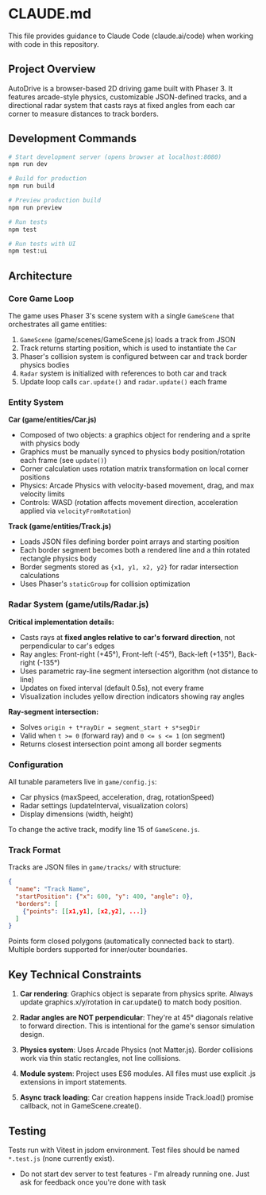 # CLAUDE.md

This file provides guidance to Claude Code (claude.ai/code) when working with code in this repository.

## Project Overview

AutoDrive is a browser-based 2D driving game built with Phaser 3. It features arcade-style physics, customizable JSON-defined tracks, and a directional radar system that casts rays at fixed angles from each car corner to measure distances to track borders.

## Development Commands

```bash
# Start development server (opens browser at localhost:8080)
npm run dev

# Build for production
npm run build

# Preview production build
npm run preview

# Run tests
npm test

# Run tests with UI
npm test:ui
```

## Architecture

### Core Game Loop

The game uses Phaser 3's scene system with a single `GameScene` that orchestrates all game entities:

1. `GameScene` (game/scenes/GameScene.js) loads a track from JSON
2. Track returns starting position, which is used to instantiate the `Car`
3. Phaser's collision system is configured between car and track border physics bodies
4. `Radar` system is initialized with references to both car and track
5. Update loop calls `car.update()` and `radar.update()` each frame

### Entity System

**Car (game/entities/Car.js)**
- Composed of two objects: a graphics object for rendering and a sprite with physics body
- Graphics must be manually synced to physics body position/rotation each frame (see `update()`)
- Corner calculation uses rotation matrix transformation on local corner positions
- Physics: Arcade Physics with velocity-based movement, drag, and max velocity limits
- Controls: WASD (rotation affects movement direction, acceleration applied via `velocityFromRotation`)

**Track (game/entities/Track.js)**
- Loads JSON files defining border point arrays and starting position
- Each border segment becomes both a rendered line and a thin rotated rectangle physics body
- Border segments stored as `{x1, y1, x2, y2}` for radar intersection calculations
- Uses Phaser's `staticGroup` for collision optimization

### Radar System (game/utils/Radar.js)

**Critical implementation details:**
- Casts rays at **fixed angles relative to car's forward direction**, not perpendicular to car's edges
- Ray angles: Front-right (+45°), Front-left (-45°), Back-left (+135°), Back-right (-135°)
- Uses parametric ray-line segment intersection algorithm (not distance to line)
- Updates on fixed interval (default 0.5s), not every frame
- Visualization includes yellow direction indicators showing ray angles

**Ray-segment intersection:**
- Solves `origin + t*rayDir = segment_start + s*segDir`
- Valid when `t >= 0` (forward ray) and `0 <= s <= 1` (on segment)
- Returns closest intersection point among all border segments

### Configuration

All tunable parameters live in `game/config.js`:
- Car physics (maxSpeed, acceleration, drag, rotationSpeed)
- Radar settings (updateInterval, visualization colors)
- Display dimensions (width, height)

To change the active track, modify line 15 of `GameScene.js`.

### Track Format

Tracks are JSON files in `game/tracks/` with structure:
```json
{
  "name": "Track Name",
  "startPosition": {"x": 600, "y": 400, "angle": 0},
  "borders": [
    {"points": [[x1,y1], [x2,y2], ...]}
  ]
}
```

Points form closed polygons (automatically connected back to start). Multiple borders supported for inner/outer boundaries.

## Key Technical Constraints

1. **Car rendering**: Graphics object is separate from physics sprite. Always update graphics.x/y/rotation in car.update() to match body position.

2. **Radar angles are NOT perpendicular**: They're at 45° diagonals relative to forward direction. This is intentional for the game's sensor simulation design.

3. **Physics system**: Uses Arcade Physics (not Matter.js). Border collisions work via thin static rectangles, not line collisions.

4. **Module system**: Project uses ES6 modules. All files must use explicit .js extensions in import statements.

5. **Async track loading**: Car creation happens inside Track.load() promise callback, not in GameScene.create().

## Testing

Tests run with Vitest in jsdom environment. Test files should be named `*.test.js` (none currently exist).
- Do not start dev server to test features - I'm already running one. Just ask for feedback once you're done with task
